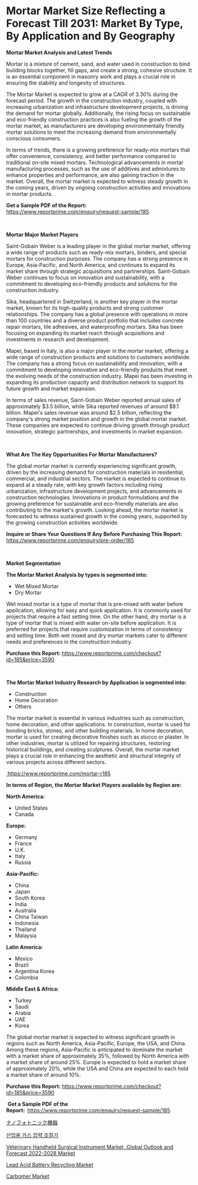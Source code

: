 <p><h1>Mortar Market Size Reflecting a Forecast Till 2031: Market By Type, By Application and By Geography</h1></p><p><strong>Mortar Market Analysis and Latest Trends</strong></p>
<p><p>Mortar is a mixture of cement, sand, and water used in construction to bind building blocks together, fill gaps, and create a strong, cohesive structure. It is an essential component in masonry work and plays a crucial role in ensuring the stability and longevity of structures.</p><p>The Mortar Market is expected to grow at a CAGR of 3.30% during the forecast period. The growth in the construction industry, coupled with increasing urbanization and infrastructure development projects, is driving the demand for mortar globally. Additionally, the rising focus on sustainable and eco-friendly construction practices is also fueling the growth of the mortar market, as manufacturers are developing environmentally friendly mortar solutions to meet the increasing demand from environmentally conscious consumers.</p><p>In terms of trends, there is a growing preference for ready-mix mortars that offer convenience, consistency, and better performance compared to traditional on-site mixed mortars. Technological advancements in mortar manufacturing processes, such as the use of additives and admixtures to enhance properties and performance, are also gaining traction in the market. Overall, the mortar market is expected to witness steady growth in the coming years, driven by ongoing construction activities and innovations in mortar products.</p></p>
<p><strong>Get a Sample PDF of the Report:&nbsp;</strong> <a href="https://www.reportprime.com/enquiry/request-sample/185">https://www.reportprime.com/enquiry/request-sample/185</a></p>
<p>&nbsp;</p>
<p><strong>Mortar Major Market Players</strong></p>
<p><p>Saint-Gobain Weber is a leading player in the global mortar market, offering a wide range of products such as ready-mix mortars, binders, and special mortars for construction purposes. The company has a strong presence in Europe, Asia-Pacific, and North America, and continues to expand its market share through strategic acquisitions and partnerships. Saint-Gobain Weber continues to focus on innovation and sustainability, with a commitment to developing eco-friendly products and solutions for the construction industry.</p><p>Sika, headquartered in Switzerland, is another key player in the mortar market, known for its high-quality products and strong customer relationships. The company has a global presence with operations in more than 100 countries and a diverse product portfolio that includes concrete repair mortars, tile adhesives, and waterproofing mortars. Sika has been focusing on expanding its market reach through acquisitions and investments in research and development.</p><p>Mapei, based in Italy, is also a major player in the mortar market, offering a wide range of construction products and solutions to customers worldwide. The company has a strong focus on sustainability and innovation, with a commitment to developing innovative and eco-friendly products that meet the evolving needs of the construction industry. Mapei has been investing in expanding its production capacity and distribution network to support its future growth and market expansion.</p><p>In terms of sales revenue, Saint-Gobain Weber reported annual sales of approximately $3.5 billion, while Sika reported revenues of around $8.1 billion. Mapei's sales revenue was around $2.5 billion, reflecting the company's strong market position and growth in the global mortar market. These companies are expected to continue driving growth through product innovation, strategic partnerships, and investments in market expansion.</p></p>
<p>&nbsp;</p>
<p><strong>What Are The Key Opportunities For Mortar Manufacturers?</strong></p>
<p><p>The global mortar market is currently experiencing significant growth, driven by the increasing demand for construction materials in residential, commercial, and industrial sectors. The market is expected to continue to expand at a steady rate, with key growth factors including rising urbanization, infrastructure development projects, and advancements in construction technologies. Innovations in product formulations and the growing preference for sustainable and eco-friendly materials are also contributing to the market's growth. Looking ahead, the mortar market is forecasted to witness sustained growth in the coming years, supported by the growing construction activities worldwide.</p></p>
<p><strong>Inquire or Share Your Questions If Any Before Purchasing This Report:</strong> <a href="https://www.reportprime.com/enquiry/pre-order/185">https://www.reportprime.com/enquiry/pre-order/185</a></p>
<p>&nbsp;</p>
<p><strong>Market Segmentation</strong></p>
<p><strong>The Mortar Market Analysis by types is segmented into:</strong></p>
<p><ul><li>Wet Mixed Mortar</li><li>Dry Mortar</li></ul></p>
<p><p>Wet mixed mortar is a type of mortar that is pre-mixed with water before application, allowing for easy and quick application. It is commonly used for projects that require a fast setting time. On the other hand, dry mortar is a type of mortar that is mixed with water on-site before application. It is preferred for projects that require customization in terms of consistency and setting time. Both wet mixed and dry mortar markets cater to different needs and preferences in the construction industry.</p></p>
<p><strong>Purchase this Report:&nbsp;</strong><a href="https://www.reportprime.com/checkout?id=185&price=3590">https://www.reportprime.com/checkout?id=185&price=3590</a></p>
<p>&nbsp;</p>
<p><strong>The Mortar Market Industry Research by Application is segmented into:</strong></p>
<p><ul><li>Construction</li><li>Home Decoration</li><li>Others</li></ul></p>
<p><p>The mortar market is essential in various industries such as construction, home decoration, and other applications. In construction, mortar is used for bonding bricks, stones, and other building materials. In home decoration, mortar is used for creating decorative finishes such as stucco or plaster. In other industries, mortar is utilized for repairing structures, restoring historical buildings, and creating sculptures. Overall, the mortar market plays a crucial role in enhancing the aesthetic and structural integrity of various projects across different sectors.</p></p>
<p><a href="https://www.reportprime.com/mortar-r185">&nbsp;https://www.reportprime.com/mortar-r185</a></p>
<p><strong>In terms of Region, the Mortar Market Players available by Region are:</strong></p>
<p>
    <p> <strong> North America: </strong>
        <ul>
            <li>United States</li>
            <li>Canada</li>
        </ul>
        </p> 
    <p> <strong> Europe: </strong>
        <ul>
            <li>Germany</li>
            <li>France</li>
            <li>U.K.</li>
            <li>Italy</li>
            <li>Russia</li>
        </ul>
        </p> 
    <p> <strong> Asia-Pacific: </strong>
        <ul>
            <li>China</li>
            <li>Japan</li>
            <li>South Korea</li>
            <li>India</li>
            <li>Australia</li>
            <li>China Taiwan</li>
            <li>Indonesia</li>
            <li>Thailand</li>
            <li>Malaysia</li>
        </ul>
        </p> 
    <p> <strong> Latin America: </strong>
        <ul>
            <li>Mexico</li>
            <li>Brazil</li>
            <li>Argentina Korea</li>
            <li>Colombia</li>
        </ul>
        </p> 
    <p> <strong> Middle East & Africa: </strong>
        <ul>
            <li>Turkey</li>
            <li>Saudi</li>
            <li>Arabia</li>
            <li>UAE</li>
            <li>Korea</li>
        </ul>
    </p>
    </p>
<p><p>The global mortar market is expected to witness significant growth in regions such as North America, Asia-Pacific, Europe, the USA, and China. Among these regions, Asia-Pacific is anticipated to dominate the market with a market share of approximately 35%, followed by North America with a market share of around 25%. Europe is expected to hold a market share of approximately 20%, while the USA and China are expected to each hold a market share of around 10%.</p></p>
<p><strong>Purchase this Report: </strong><a href="https://www.reportprime.com/checkout?id=185&price=3590">https://www.reportprime.com/checkout?id=185&price=3590</a></p>
<p>&nbsp;<strong>Get a Sample PDF of the Report:&nbsp;&nbsp;</strong><a href="https://www.reportprime.com/enquiry/request-sample/185">https://www.reportprime.com/enquiry/request-sample/185</a></p>
<p><strong></strong></p>
<p><p><a href="https://medium.com/@amberchain86/%E3%83%8A%E3%83%8E%E3%83%95%E3%82%A9%E3%83%88%E3%83%8B%E3%83%83%E3%82%AF%E6%A9%9F%E5%99%A8%E5%B8%82%E5%A0%B4%E3%81%AE%E8%A6%8F%E6%A8%A1-%E6%88%90%E9%95%B7-%E5%B8%82%E5%A0%B4%E3%82%BB%E3%82%B0%E3%83%A1%E3%83%B3%E3%83%86%E3%83%BC%E3%82%B7%E3%83%A7%E3%83%B3%E3%81%A8%E5%9C%B0%E5%9F%9F%E5%88%A5%E3%81%AE%E6%B4%9E%E5%AF%9F%E3%81%AB%E3%82%88%E3%82%8B%E7%94%A3%E6%A5%AD%E5%88%86%E6%9E%90-%E3%81%8A%E3%82%88%E3%81%B32031%E5%B9%B4%E3%81%BE%E3%81%A7%E3%81%AE%E4%BA%88%E6%B8%AC-1a194c455624">ナノフォトニック機器</a></p><p><a href="https://medium.com/@florianwolf50/116%EC%AA%BD%EC%97%90-%EA%B1%B8%EC%B3%90-%EB%8B%A4%EB%A3%A8%EB%8A%94-2024%EB%85%84%EB%B6%80%ED%84%B0-2031%EB%85%84%EA%B9%8C%EC%A7%80%EC%9D%98-%EA%B8%80%EB%A1%9C%EB%B2%8C-%EB%8F%99%ED%96%A5%EA%B3%BC-%EB%AF%B8%EB%9E%98-%EC%84%B1%EC%9E%A5-%EC%A0%84%EB%A7%9D%EC%9D%84-%ED%83%90%EC%83%89%ED%95%98%EB%8A%94-%EC%82%B0%EC%97%85%EC%9A%A9-%EA%B0%80%EC%8A%A4-%EC%95%95%EB%A0%A5-%EC%A1%B0%EC%A0%88%EA%B8%B0-%EC%8B%9C%EC%9E%A5-%EC%97%AD%ED%95%99-%EC%9E%85%EB%8B%88%EB%8B%A4-0411442ee0ca">산업용 가스 압력 조절기</a></p><p><a href="https://medium.com/@dellkoepp_34276/exploring-veterinary-handheld-surgical-instrument-market-global-outlook-and-forecast-2022-2028-b2e969b8eb67">Veterinary Handheld Surgical Instrument Market, Global Outlook and Forecast 2022-2028 Market</a></p><p><a href="https://www.linkedin.com/pulse/global-lead-acid-battery-recycling-market-projected-grow-cagr-wlwcc">Lead Acid Battery Recycling Market</a></p><p><a href="https://github.com/anggakarna133/Market-Research-Report-List-1/blob/main/carbomer-market.md">Carbomer Market</a></p></p>